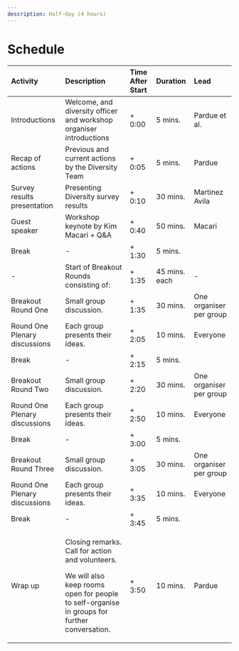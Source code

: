 ```yaml
---
description: Half-day (4 hours)
---
```


# Schedule

<table>
  <thead>
    <tr>
      <th style="text-align:left"><b>Activity</b>
      </th>
      <th style="text-align:left"><b>Description</b>
      </th>
      <th style="text-align:left"><b>Time After Start</b>
      </th>
      <th style="text-align:left"><b>Duration</b>
      </th>
      <th style="text-align:left"><b>Lead</b>
      </th>
    </tr>
  </thead>
  <tbody>
    <tr>
      <td style="text-align:left">Introductions</td>
      <td style="text-align:left">Welcome, and diversity officer and workshop organiser introductions</td>
      <td
      style="text-align:left">+ 0:00</td>
      <td
      style="text-align:left">5 mins.</td>
        <td style="text-align:left">Pardue et al.</td>
    </tr>
    <tr>
      <td style="text-align:left">Recap of actions</td>
      <td style="text-align:left">Previous and current actions by the Diversity Team</td>
      <td style="text-align:left">+ 0:05</td>
      <td style="text-align:left">5 mins.</td>
      <td style="text-align:left">Pardue</td>
    </tr>
    <tr>
      <td style="text-align:left">Survey results presentation</td>
      <td style="text-align:left">Presenting Diversity survey results</td>
      <td style="text-align:left">+ 0:10</td>
      <td style="text-align:left">30 mins.</td>
      <td style="text-align:left">Martinez Avila</td>
    </tr>
    <tr>
      <td style="text-align:left">Guest speaker</td>
      <td style="text-align:left">Workshop keynote by Kim Macari + Q&amp;A</td>
      <td style="text-align:left">+ 0:40</td>
      <td style="text-align:left">50 mins.</td>
      <td style="text-align:left">Macari</td>
    </tr>
    <tr>
      <td style="text-align:left">Break</td>
      <td style="text-align:left">-</td>
      <td style="text-align:left">+ 1:30</td>
      <td style="text-align:left">5 mins.</td>
      <td style="text-align:left"></td>
    </tr>
    <tr>
      <td style="text-align:left">-</td>
      <td style="text-align:left">Start of Breakout Rounds consisting of:</td>
      <td style="text-align:left">+ 1:35</td>
      <td style="text-align:left">45 mins. each</td>
      <td style="text-align:left">-</td>
    </tr>
    <tr>
      <td style="text-align:left">Breakout Round One</td>
      <td style="text-align:left">Small group discussion.</td>
      <td style="text-align:left">+ 1:35</td>
      <td style="text-align:left">30 mins.</td>
      <td style="text-align:left">One organiser per group</td>
    </tr>
    <tr>
      <td style="text-align:left">Round One Plenary discussions</td>
      <td style="text-align:left">Each group presents their ideas.</td>
      <td style="text-align:left">+ 2:05</td>
      <td style="text-align:left">10 mins.</td>
      <td style="text-align:left">Everyone</td>
    </tr>
    <tr>
      <td style="text-align:left">Break</td>
      <td style="text-align:left">-</td>
      <td style="text-align:left">+ 2:15</td>
      <td style="text-align:left">5 mins.</td>
      <td style="text-align:left"></td>
    </tr>
    <tr>
      <td style="text-align:left">Breakout Round Two</td>
      <td style="text-align:left">Small group discussion.</td>
      <td style="text-align:left">+ 2:20</td>
      <td style="text-align:left">30 mins.</td>
      <td style="text-align:left">One organiser per group</td>
    </tr>
    <tr>
      <td style="text-align:left">Round One Plenary discussions</td>
      <td style="text-align:left">Each group presents their ideas.</td>
      <td style="text-align:left">+ 2:50</td>
      <td style="text-align:left">10 mins.</td>
      <td style="text-align:left">Everyone</td>
    </tr>
    <tr>
      <td style="text-align:left">Break</td>
      <td style="text-align:left">-</td>
      <td style="text-align:left">+ 3:00</td>
      <td style="text-align:left">5 mins.</td>
      <td style="text-align:left"></td>
    </tr>
    <tr>
      <td style="text-align:left">Breakout Round Three</td>
      <td style="text-align:left">Small group discussion.</td>
      <td style="text-align:left">+ 3:05</td>
      <td style="text-align:left">30 mins.</td>
      <td style="text-align:left">One organiser per group</td>
    </tr>
    <tr>
      <td style="text-align:left">Round One Plenary discussions</td>
      <td style="text-align:left">Each group presents their ideas.</td>
      <td style="text-align:left">+ 3:35</td>
      <td style="text-align:left">10 mins.</td>
      <td style="text-align:left">Everyone</td>
    </tr>
    <tr>
      <td style="text-align:left">Break</td>
      <td style="text-align:left">-</td>
      <td style="text-align:left">+ 3:45</td>
      <td style="text-align:left">5 mins.</td>
      <td style="text-align:left"></td>
    </tr>
    <tr>
      <td style="text-align:left">Wrap up</td>
      <td style="text-align:left">
        <p>Closing remarks. Call for action and volunteers.</p>
        <p>We will also keep rooms open for people to self-organise in groups for
          further conversation.</p>
      </td>
      <td style="text-align:left">+ 3:50</td>
      <td style="text-align:left">10 mins.</td>
      <td style="text-align:left">Pardue</td>
    </tr>
  </tbody>
</table>



